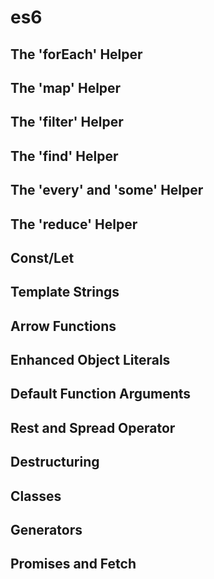 # es6

## The 'forEach' Helper

## The 'map' Helper

## The 'filter' Helper

## The 'find' Helper

## The 'every' and 'some' Helper

## The 'reduce' Helper

## Const/Let

## Template Strings

## Arrow Functions

## Enhanced Object Literals

## Default Function Arguments

## Rest and Spread Operator

## Destructuring

## Classes

## Generators

## Promises and Fetch